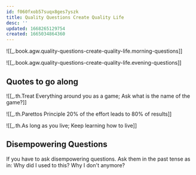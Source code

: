 ```yaml
---
id: f060fxob57suqx8ges7yszk
title: Quality Questions Create Quality Life
desc: ''
updated: 1668265129754
created: 1665034864360
---
```


![[_.book.agw.quality-questions-create-quality-life.morning-questions]]

![[_.book.agw.quality-questions-create-quality-life.evening-questions]]

## Quotes to go along
![[_.th.Treat Everything around you as a game; Ask what is the name of the game?]]

![[_.th.Parettos Principle 20% of the effort leads to 80% of results]]

![[_.th.As long as you live; Keep learning how to live]]

## Disempowering Questions
If you have to ask disempowering questions. Ask them in the past tense as in: Why did I used to this? Why I don't anymore? 